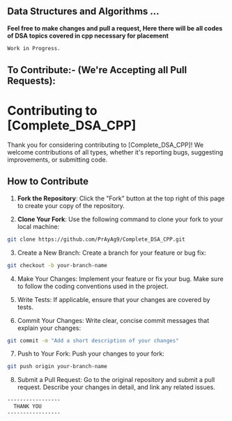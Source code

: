 ## Data Structures and Algorithms ...

**Feel free to make changes and pull a request, Here there will be all codes of DSA topics covered in cpp necessary for placement**

```bash
Work in Progress.
```
## To Contribute:- (We're Accepting all Pull Requests):
# Contributing to [Complete_DSA_CPP]

Thank you for considering contributing to [Complete_DSA_CPP]! We welcome contributions of all types, whether it's reporting bugs, suggesting improvements, or submitting code.

## How to Contribute

1. **Fork the Repository**: Click the "Fork" button at the top right of this page to create your copy of the repository.

2. **Clone Your Fork**: Use the following command to clone your fork to your local machine:
```bash
git clone https://github.com/PrAyAg9/Complete_DSA_CPP.git
```
3. Create a New Branch: Create a branch for your feature or bug fix:

```bash
git checkout -b your-branch-name
```
4. Make Your Changes: Implement your feature or fix your bug. Make sure to follow the coding conventions used in the project.

5. Write Tests: If applicable, ensure that your changes are covered by tests.

6. Commit Your Changes: Write clear, concise commit messages that explain your changes:


```bash
git commit -m "Add a short description of your changes"
```

7. Push to Your Fork: Push your changes to your fork:

```bash
git push origin your-branch-name
```
8. Submit a Pull Request: Go to the original repository and submit a pull request. Describe your changes in detail, and link any related issues.

```markdown
-----------------
  THANK YOU
-----------------
```

